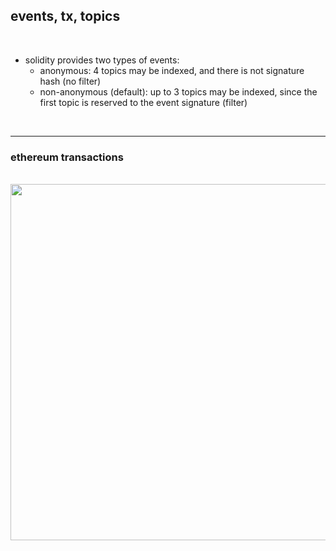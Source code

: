 ## events, tx, topics

<br>

* solidity provides two types of events:
  - anonymous: 4 topics may be indexed, and there is not signature hash (no filter)   
  - non-anonymous (default): up to 3 topics may be indexed, since the first topic is reserved to the event signature (filter) 

<br>


---

### ethereum transactions

<br>

<img width="570" src="https://user-images.githubusercontent.com/126520850/227066769-507080bb-071a-45a7-b385-82b502a963a7.png">


<br>

